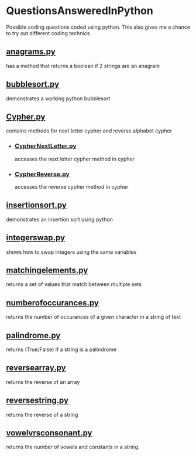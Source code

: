 # QuestionsAnsweredInPython

Possible coding questions coded using python.
This also gives me a chance to try out different coding technics

## [anagrams.py](https://github.com/gbeyer4094/QuestionsAnsweredInPython/blob/master/src/python/anagrams.py)
has a method that returns a boolean if 2 strings are an anagram

## [bubblesort.py](https://github.com/gbeyer4094/QuestionsAnsweredInPython/blob/master/src/python/bubblesort.py)
demonstrates a working python bubblesort

## [Cypher.py](https://github.com/gbeyer4094/QuestionsAnsweredInPython/blob/master/src/python/Cypher.py)
contains methods for next letter cypher and reverse alphabet cypher

  - ### [CypherNextLetter.py](https://github.com/gbeyer4094/QuestionsAnsweredInPython/blob/master/src/python/CypherNextLetter.py)
    accesses the next letter cypher method in cypher

  - ### [CypherReverse.py](https://github.com/gbeyer4094/QuestionsAnsweredInPython/blob/master/src/python/CypherReverse.py)
    accesses the reverse cypher method in cypher

## [insertionsort.py](https://github.com/gbeyer4094/QuestionsAnsweredInPython/blob/master/src/python/insertionsort.py)
demonstrates an insertion sort using python

## [integerswap.py](https://github.com/gbeyer4094/QuestionsAnsweredInPython/blob/master/src/python/integerswap.py)
shows how to swap integers using the same variables

## [matchingelements.py](https://github.com/gbeyer4094/QuestionsAnsweredInPython/blob/master/src/python/matchingelements.py)
returns a set of values that match between multiple sets

## [numberofoccurances.py](https://github.com/gbeyer4094/QuestionsAnsweredInPython/blob/master/src/python/numberofoccurances.py)
returns the number of occurances of a given character in a string of text

## [palindrome.py](https://github.com/gbeyer4094/QuestionsAnsweredInPython/blob/master/src/python/palindrome.py)
returns (True/False) if a string is a palindrome

## [reversearray.py](https://github.com/gbeyer4094/QuestionsAnsweredInPython/blob/master/src/python/reversearray.py)
returns the reverse of an array

## [reversestring.py](https://github.com/gbeyer4094/QuestionsAnsweredInPython/blob/master/src/python/reversestring.py)
returns the reverse of a string

## [vowelvrsconsonant.py](https://github.com/gbeyer4094/QuestionsAnsweredInPython/blob/master/src/python/vowelvrsconsonant.py)
returns the number of vowels and constants in a string.

